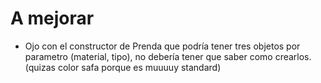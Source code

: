 # A mejorar
- Ojo con el constructor de Prenda que podría tener tres objetos por parametro (material, tipo), no debería tener que saber como crearlos. (quizas color safa porque es muuuuy standard)
